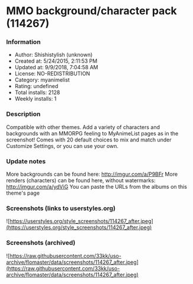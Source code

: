 # MMO background/character pack (114267)

### Information
- Author: Shishistylish (unknown)
- Created at: 5/24/2015, 2:11:53 PM
- Updated at: 9/9/2018, 7:04:58 AM
- License: NO-REDISTRIBUTION
- Category: myanimelist
- Rating: undefined
- Total installs: 2128
- Weekly installs: 1


### Description
Compatible with other themes. Add a variety of characters and backgrounds with an MMORPG feeling to MyAnimeList pages as in the screenshot! Comes with 20 default choices to mix and match under Customize Settings, or you can use your own.

### Update notes
More backgrounds can be found here: http://imgur.com/a/P9BFr
More renders (characters) can be found here, without watermarks: http://imgur.com/a/ydViG
You can paste the URLs from the albums on this theme's page

### Screenshots (links to userstyles.org)
![https://userstyles.org/style_screenshots/114267_after.jpeg](https://userstyles.org/style_screenshots/114267_after.jpeg)


### Screenshots (archived)
![https://raw.githubusercontent.com/33kk/uso-archive/flomaster/data/screenshots/114267_after.jpeg](https://raw.githubusercontent.com/33kk/uso-archive/flomaster/data/screenshots/114267_after.jpeg)
